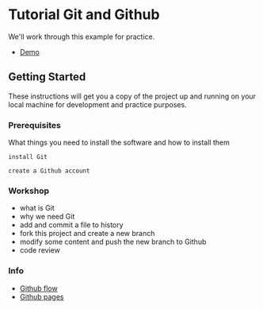 # Tutorial Git and Github

We'll work through this example for practice.
* [Demo](https://faneder.github.io/tutorial-git-github/)

## Getting Started

These instructions will get you a copy of the project up and running on your local machine for development and practice purposes. 

### Prerequisites

What things you need to install the software and how to install them

```
install Git
```

```
create a Github account
```

### Workshop

- what is Git
- why we need Git
- add and commit a file to history 
- fork this project and create a new branch
- modify some content and push the new branch to Github
- code review


### Info

* [Github flow](https://guides.github.com/introduction/flow/)
* [Github pages](https://pages.github.com/)

